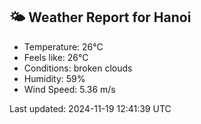 <!-- WEATHER-START -->
## 🌤 Weather Report for Hanoi

- Temperature: 26°C
- Feels like: 26°C
- Conditions: broken clouds
- Humidity: 59%
- Wind Speed: 5.36 m/s

Last updated: 2024-11-19 12:41:39 UTC
<!-- WEATHER-END -->
